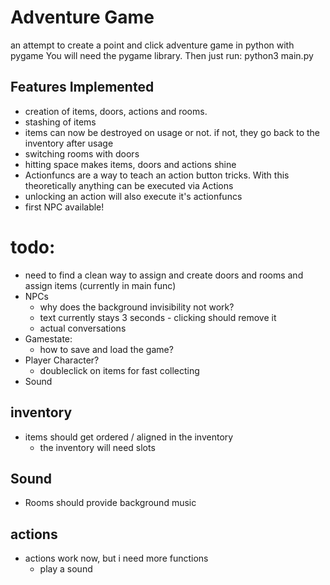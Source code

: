 # Adventure Game

an attempt to create a point and click adventure game in python  with pygame
You will need the pygame library. Then just run:
	 python3 main.py

## Features Implemented
- creation of items, doors, actions and rooms.
- stashing of items
- items can now be destroyed on usage or not. if not, they go back to the inventory after usage
- switching rooms with doors
- hitting space makes items, doors and actions shine
- Actionfuncs are a way to teach an action button tricks. With this theoretically anything can be executed via Actions
- unlocking an action will also execute it's actionfuncs
- first NPC available!



# todo: 
- need to find a clean way to assign and create doors and rooms and assign items (currently in main func)
- NPCs
	- why does the background invisibility not work?
	- text currently stays 3 seconds - clicking should remove it
	- actual conversations
- Gamestate:
	- how to save and load the game?
- Player Character?
	- doubleclick on items for fast collecting
- Sound

## inventory
- items should get ordered / aligned in the inventory
	- the inventory will need slots 

## Sound
- Rooms should provide background music

## actions
- actions work now, but i need more functions
	- play a sound

	


